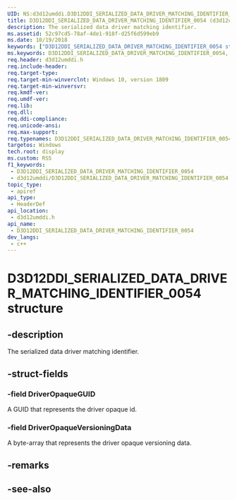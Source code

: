 ```yaml
---
UID: NS:d3d12umddi.D3D12DDI_SERIALIZED_DATA_DRIVER_MATCHING_IDENTIFIER_0054
title: D3D12DDI_SERIALIZED_DATA_DRIVER_MATCHING_IDENTIFIER_0054 (d3d12umddi.h)
description: The serialized data driver matching identifier.
ms.assetid: 52c97cd5-78af-4de1-918f-d25f6d599eb9
ms.date: 10/19/2018
keywords: ["D3D12DDI_SERIALIZED_DATA_DRIVER_MATCHING_IDENTIFIER_0054 structure"]
ms.keywords: D3D12DDI_SERIALIZED_DATA_DRIVER_MATCHING_IDENTIFIER_0054, D3D12DDI_SERIALIZED_DATA_DRIVER_MATCHING_IDENTIFIER_0054,
req.header: d3d12umddi.h
req.include-header: 
req.target-type: 
req.target-min-winverclnt: Windows 10, version 1809
req.target-min-winversvr: 
req.kmdf-ver: 
req.umdf-ver: 
req.lib: 
req.dll: 
req.ddi-compliance: 
req.unicode-ansi: 
req.max-support: 
req.typenames: D3D12DDI_SERIALIZED_DATA_DRIVER_MATCHING_IDENTIFIER_0054
targetos: Windows
tech.root: display
ms.custom: RS5
f1_keywords:
 - D3D12DDI_SERIALIZED_DATA_DRIVER_MATCHING_IDENTIFIER_0054
 - d3d12umddi/D3D12DDI_SERIALIZED_DATA_DRIVER_MATCHING_IDENTIFIER_0054
topic_type:
 - apiref
api_type:
 - HeaderDef
api_location:
 - d3d12umddi.h
api_name:
 - D3D12DDI_SERIALIZED_DATA_DRIVER_MATCHING_IDENTIFIER_0054
dev_langs:
 - c++
---
```


# D3D12DDI_SERIALIZED_DATA_DRIVER_MATCHING_IDENTIFIER_0054 structure


## -description

The serialized data driver matching identifier.

## -struct-fields

### -field DriverOpaqueGUID

A GUID that represents the driver opaque id.

### -field DriverOpaqueVersioningData

 
A byte-array that represents the driver opaque versioning data.

## -remarks

## -see-also

